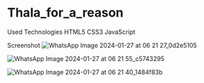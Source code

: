 # Thala_for_a_reason
Used Technologies
HTML5
CSS3
JavaScript

Screenshot
![WhatsApp Image 2024-01-27 at 06 21 27_0d2e5105](https://github.com/hwsase/Thala_for_a_reason/assets/146083089/cdc27915-cd5a-4731-8d9b-a4b4bf493cfb)

![WhatsApp Image 2024-01-27 at 06 21 55_c5743295](https://github.com/hwsase/Thala_for_a_reason/assets/146083089/c7fc88cd-f26d-4018-aede-7b2076a41718)

![WhatsApp Image 2024-01-27 at 06 21 40_1484f83b](https://github.com/hwsase/Thala_for_a_reason/assets/146083089/d15791df-8f9a-4e77-8e4a-11f2ce38b32d)
